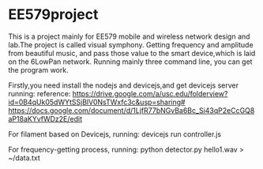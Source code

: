 # EE579project

This is a project mainly for EE579 mobile and wireless network design and lab.The project is called visual symphony.
Getting frequency and amplitude from beautiful music, and pass those value to the smart device,which is laid on the 6LowPan network.
Running mainly three command line, you can get the program work.

Firstly,you need install the nodejs and devicejs,and get devicejs server running:
reference: 
https://drive.google.com/a/usc.edu/folderview?id=0B4qUk05dWYtSSjBlV0NsTWxfc3c&usp=sharing#
https://docs.google.com/document/d/1LjfR77bNGvBa6Bc_Si43qP2eCcGQ8aP18aKYvfWDz2E/edit

For filament based on Devicejs, running:
devicejs run controller.js

For frequency-getting process, running:
python detector.py hello1.wav > ~/data.txt


